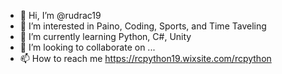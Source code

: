 - 👋 Hi, I’m @rudrac19
- 👀 I’m interested in Paino, Coding, Sports, and Time Taveling
- 🌱 I’m currently learning Python, C#, Unity
- 💞️ I’m looking to collaborate on ...
- 📫 How to reach me https://rcpython19.wixsite.com/rcpython

<!---
rudrac19/rudrac19 is a ✨ special ✨ repository because its `README.md` (this file) appears on your GitHub profile.
You can click the Preview link to take a look at your changes.
--->
